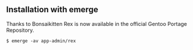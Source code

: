 Installation with emerge
------------------------

Thanks to Bonsaikitten Rex is now available in the official Gentoo Portage Repository.

<span class="admin_snippet" data-pitahaya-block="block_id:bash_code"></span>

    $ emerge -av app-admin/rex
